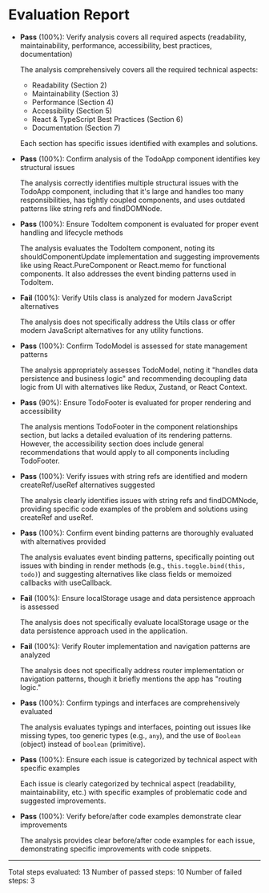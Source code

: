# Evaluation Report

- **Pass** (100%): Verify analysis covers all required aspects (readability, maintainability, performance, accessibility, best practices, documentation)

    The analysis comprehensively covers all the required technical aspects:
    - Readability (Section 2)
    - Maintainability (Section 3)
    - Performance (Section 4)
    - Accessibility (Section 5)
    - React & TypeScript Best Practices (Section 6)
    - Documentation (Section 7)

    Each section has specific issues identified with examples and solutions.

- **Pass** (100%): Confirm analysis of the TodoApp component identifies key structural issues

    The analysis correctly identifies multiple structural issues with the TodoApp component, including that it's large and handles too many responsibilities, has tightly coupled components, and uses outdated patterns like string refs and findDOMNode.

- **Pass** (100%): Ensure TodoItem component is evaluated for proper event handling and lifecycle methods

    The analysis evaluates the TodoItem component, noting its shouldComponentUpdate implementation and suggesting improvements like using React.PureComponent or React.memo for functional components. It also addresses the event binding patterns used in TodoItem.

- **Fail** (100%): Verify Utils class is analyzed for modern JavaScript alternatives

    The analysis does not specifically address the Utils class or offer modern JavaScript alternatives for any utility functions.

- **Pass** (100%): Confirm TodoModel is assessed for state management patterns

    The analysis appropriately assesses TodoModel, noting it "handles data persistence and business logic" and recommending decoupling data logic from UI with alternatives like Redux, Zustand, or React Context.

- **Pass** (90%): Ensure TodoFooter is evaluated for proper rendering and accessibility

    The analysis mentions TodoFooter in the component relationships section, but lacks a detailed evaluation of its rendering patterns. However, the accessibility section does include general recommendations that would apply to all components including TodoFooter.

- **Pass** (100%): Verify issues with string refs are identified and modern createRef/useRef alternatives suggested

    The analysis clearly identifies issues with string refs and findDOMNode, providing specific code examples of the problem and solutions using createRef and useRef.

- **Pass** (100%): Confirm event binding patterns are thoroughly evaluated with alternatives provided

    The analysis evaluates event binding patterns, specifically pointing out issues with binding in render methods (e.g., `this.toggle.bind(this, todo)`) and suggesting alternatives like class fields or memoized callbacks with useCallback.

- **Fail** (100%): Ensure localStorage usage and data persistence approach is assessed

    The analysis does not specifically evaluate localStorage usage or the data persistence approach used in the application.

- **Fail** (100%): Verify Router implementation and navigation patterns are analyzed

    The analysis does not specifically address router implementation or navigation patterns, though it briefly mentions the app has "routing logic."

- **Pass** (100%): Confirm typings and interfaces are comprehensively evaluated

    The analysis evaluates typings and interfaces, pointing out issues like missing types, too generic types (e.g., `any`), and the use of `Boolean` (object) instead of `boolean` (primitive).

- **Pass** (100%): Ensure each issue is categorized by technical aspect with specific examples

    Each issue is clearly categorized by technical aspect (readability, maintainability, etc.) with specific examples of problematic code and suggested improvements.

- **Pass** (100%): Verify before/after code examples demonstrate clear improvements

    The analysis provides clear before/after code examples for each issue, demonstrating specific improvements with code snippets.

---

Total steps evaluated: 13
Number of passed steps: 10
Number of failed steps: 3